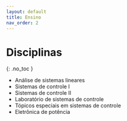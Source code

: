```yaml
---
layout: default
title: Ensino
nav_order: 2
---
```


# Disciplinas
{: .no_toc }

- Análise de sistemas lineares
- Sistemas de controle I
- Sistemas de controle II
- Laboratório de sistemas de controle
- Tópicos especiais em sistemas de controle
- Eletrônica de potência